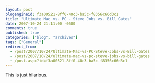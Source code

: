 ```yaml
---
layout: post
blogengineid: f3a00521-8ff0-40c3-ba5c-f8356c66d3c1
title: "Ultimate Mac vs. PC - Steve Jobs vs. Bill Gates"
date: 2007-10-24 21:11:00 -0500
comments: true
published: true
categories: ["blog", "archives"]
tags: ["General"]
redirect_from: 
  - /post/2007/10/24/Ultimate-Mac-vs-PC-Steve-Jobs-vs-Bill-Gates
  - /post/2007/10/24/ultimate-mac-vs-pc-steve-jobs-vs-bill-gates
  - /post.aspx?id=f3a00521-8ff0-40c3-ba5c-f8356c66d3c1
---
```

<!-- more -->
<P>This is just hilarious.</P>
<OBJECT height=355 width=425><PARAM NAME="movie" VALUE="http://www.youtube.com/v/qHO8l-Bd1O4&amp;rel=1"><PARAM NAME="wmode" VALUE="transparent">
<embed src="http://www.youtube.com/v/qHO8l-Bd1O4&rel=1" type="application/x-shockwave-flash" wmode="transparent" width="425" height="355"></embed></OBJECT>
